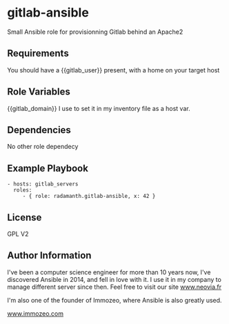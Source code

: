 gitlab-ansible
=========

Small Ansible role  for provisionning Gitlab behind an Apache2 

Requirements
------------

You should have a {{gitlab_user}} present, with a home  on your target host 

Role Variables
--------------

{{gitlab_domain}} I use to set it in my inventory file as a host var.

Dependencies
------------

No other role dependecy

Example Playbook
----------------


    - hosts: gitlab_servers
      roles:
         - { role: radamanth.gitlab-ansible, x: 42 }

License
-------

GPL V2

Author Information
------------------
I've been a computer science engineer for more than 10 years now, I've discovered Ansible in 2014, and fell in love with it.
I use it in my company to manage different server since then. 
Feel free to visit our site www.neovia.fr 

I'm also one of the founder of Immozeo, where Ansible is also greatly used.

www.immozeo.com
